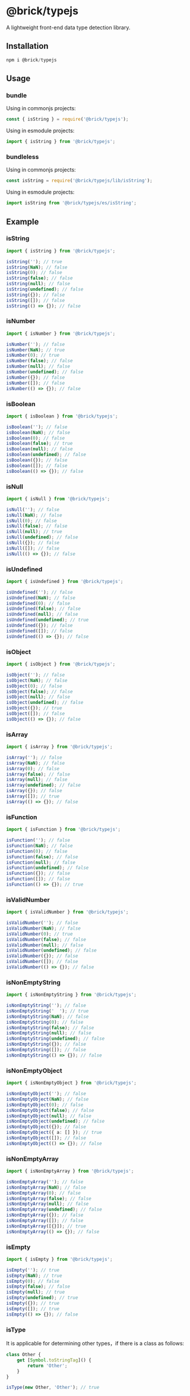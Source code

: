 # @brick/typejs

A lightweight front-end data type detection library.

## Installation

```powershell
npm i @brick/typejs
```

## Usage

### bundle

Using in commonjs projects:

```js
const { isString } = require('@brick/typejs');
```

Using in esmodule  projects:

```typescript
import { isString } from '@brick/typejs';
```

### bundleless

Using in commonjs projects:

```js
const isString = require('@brick/typejs/lib/isString');
```

Using in esmodule  projects:

```typescript
import isString from '@brick/typejs/es/isString';
```

## Example

### isString

```typescript
import { isString } from '@brick/typejs';

isString(''); // true
isString(NaN); // false
isString(0); // false
isString(false); // false
isString(null); // false
isString(undefined); // false
isString({}); // false
isString([]); // false
isString(() => {}); // false
```

### isNumber

```typescript
import { isNumber } from '@brick/typejs';

isNumber(''); // false
isNumber(NaN); // true
isNumber(0); // true
isNumber(false); // false
isNumber(null); // false
isNumber(undefined); // false
isNumber({}); // false
isNumber([]); // false
isNumber(() => {}); // false
```

### isBoolean

```typescript
import { isBoolean } from '@brick/typejs';

isBoolean(''); // false
isBoolean(NaN); // false
isBoolean(0); // false
isBoolean(false); // true
isBoolean(null); // false
isBoolean(undefined); // false
isBoolean({}); // false
isBoolean([]); // false
isBoolean(() => {}); // false
```

### isNull

```typescript
import { isNull } from '@brick/typejs';

isNull(''); // false
isNull(NaN); // false
isNull(0); // false
isNull(false); // false
isNull(null); // true
isNull(undefined); // false
isNull({}); // false
isNull([]); // false
isNull(() => {}); // false
```

### isUndefined

```typescript
import { isUndefined } from '@brick/typejs';

isUndefined(''); // false
isUndefined(NaN); // false
isUndefined(0); // false
isUndefined(false); // false
isUndefined(null); // false
isUndefined(undefined); // true
isUndefined({}); // false
isUndefined([]); // false
isUndefined(() => {}); // false
```

### isObject

```typescript
import { isObject } from '@brick/typejs';

isObject(''); // false
isObject(NaN); // false
isObject(0); // false
isObject(false); // false
isObject(null); // false
isObject(undefined); // false
isObject({}); // true
isObject([]); // false
isObject(() => {}); // false
```

### isArray

```typescript
import { isArray } from '@brick/typejs';

isArray(''); // false
isArray(NaN); // false
isArray(0); // false
isArray(false); // false
isArray(null); // false
isArray(undefined); // false
isArray({}); // false
isArray([]); // true
isArray(() => {}); // false
```

### isFunction

```typescript
import { isFunction } from '@brick/typejs';

isFunction(''); // false
isFunction(NaN); // false
isFunction(0); // false
isFunction(false); // false
isFunction(null); // false
isFunction(undefined); // false
isFunction({}); // false
isFunction([]); // false
isFunction(() => {}); // true
```

### isValidNumber

```typescript
import { isValidNumber } from '@brick/typejs';

isValidNumber(''); // false
isValidNumber(NaN); // false
isValidNumber(0); // true
isValidNumber(false); // false
isValidNumber(null); // false
isValidNumber(undefined); // false
isValidNumber({}); // false
isValidNumber([]); // false
isValidNumber(() => {}); // false
```

### isNonEmptyString

```typescript
import { isNonEmptyString } from '@brick/typejs';

isNonEmptyString(''); // false
isNonEmptyString('	'); // true
isNonEmptyString(NaN); // false
isNonEmptyString(0); // false
isNonEmptyString(false); // false
isNonEmptyString(null); // false
isNonEmptyString(undefined); // false
isNonEmptyString({}); // false
isNonEmptyString([]); // false
isNonEmptyString(() => {}); // false
```

### isNonEmptyObject

```typescript
import { isNonEmptyObject } from '@brick/typejs';

isNonEmptyObject(''); // false
isNonEmptyObject(NaN); // false
isNonEmptyObject(0); // false
isNonEmptyObject(false); // false
isNonEmptyObject(null); // false
isNonEmptyObject(undefined); // false
isNonEmptyObject({}); // false
isNonEmptyObject({ a: [] }); // true
isNonEmptyObject([]); // false
isNonEmptyObject(() => {}); // false
```

### isNonEmptyArray

```typescript
import { isNonEmptyArray } from '@brick/typejs';

isNonEmptyArray(''); // false
isNonEmptyArray(NaN); // false
isNonEmptyArray(0); // false
isNonEmptyArray(false); // false
isNonEmptyArray(null); // false
isNonEmptyArray(undefined); // false
isNonEmptyArray({}); // false
isNonEmptyArray([]); // false
isNonEmptyArray([{}]); // true
isNonEmptyArray(() => {}); // false
```

### isEmpty

```typescript
import { isEmpty } from '@brick/typejs';

isEmpty(''); // true
isEmpty(NaN); // true
isEmpty(0); // false
isEmpty(false); // false
isEmpty(null); // true
isEmpty(undefined); // true
isEmpty({}); // true
isEmpty([]); // true
isEmpty(() => {}); // false
```

### isType

It is applicable for determining other types，if there is a class as follows:

```typescript
class Other {
    get [Symbol.toStringTag]() {
        return 'Other';
    }
}

isType(new Other, 'Other'); // true
```


